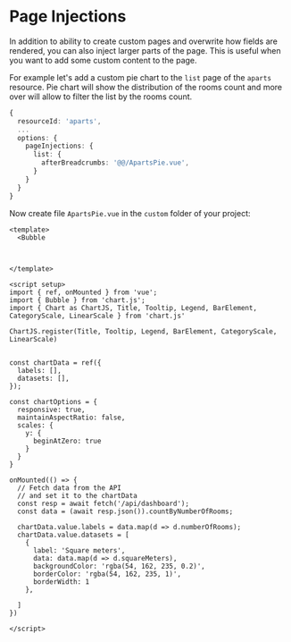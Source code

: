 
# Page Injections

In addition to ability to create custom pages and overwrite how fields are rendered, you can also inject larger parts of the page. 
This is useful when you want to add some custom content to the page. 

For example let's add a custom pie chart to the `list` page of the `aparts` resource. Pie chart will show the distribution of the rooms count and more over will allow to filter the list by the rooms count.

```ts
{
  resourceId: 'aparts',
  ...
  options: {
    pageInjections: {
      list: {
        afterBreadcrumbs: '@@/ApartsPie.vue',
      }
    }
  }
}
```

Now create file `ApartsPie.vue` in the `custom` folder of your project:

```vue
<template>
  <Bubble 

  

</template>

<script setup>
import { ref, onMounted } from 'vue';
import { Bubble } from 'chart.js';
import { Chart as ChartJS, Title, Tooltip, Legend, BarElement, CategoryScale, LinearScale } from 'chart.js'

ChartJS.register(Title, Tooltip, Legend, BarElement, CategoryScale, LinearScale)


const chartData = ref({
  labels: [],
  datasets: [],
});

const chartOptions = {
  responsive: true,
  maintainAspectRatio: false,
  scales: {
    y: {
      beginAtZero: true
    }
  }
}

onMounted(() => {
  // Fetch data from the API
  // and set it to the chartData
  const resp = await fetch('/api/dashboard');
  const data = (await resp.json()).countByNumberOfRooms;

  chartData.value.labels = data.map(d => d.numberOfRooms);
  chartData.value.datasets = [
    {
      label: 'Square meters',
      data: data.map(d => d.squareMeters),
      backgroundColor: 'rgba(54, 162, 235, 0.2)',
      borderColor: 'rgba(54, 162, 235, 1)',
      borderWidth: 1
    },

  ]
})

</script>
```

